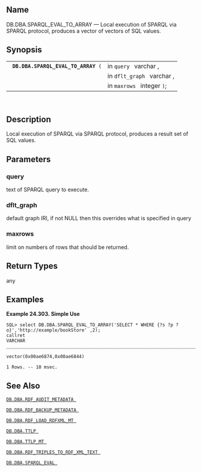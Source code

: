 <div id="fn_sparql_eval_to_array" class="refentry">

<div class="titlepage">

</div>

<div class="refnamediv">

## Name

DB.DBA.SPARQL_EVAL_TO_ARRAY — Local execution of SPARQL via SPARQL
protocol, produces a vector of vectors of SQL values.

</div>

<div class="refsynopsisdiv">

## Synopsis

<div id="fsyn_sparql_eval_to_array" class="funcsynopsis">

|                                          |                            |
|------------------------------------------|----------------------------|
| ` `**`DB.DBA.SPARQL_EVAL_TO_ARRAY`**` (` | in `query ` varchar ,      |
|                                          | in `dflt_graph ` varchar , |
|                                          | in `maxrows ` integer `)`; |

<div class="funcprototype-spacer">

 

</div>

</div>

</div>

<div id="desc_sparql_eval_to_array" class="refsect1">

## Description

Local execution of SPARQL via SPARQL protocol, produces a result set of
SQL values.

</div>

<div id="params_sparql_eval_to_array" class="refsect1">

## Parameters

<div id="id103521" class="refsect2">

### query

text of SPARQL query to execute.

</div>

<div id="id103524" class="refsect2">

### dflt_graph

default graph IRI, if not NULL then this overrides what is specified in
query

</div>

<div id="id103527" class="refsect2">

### maxrows

limit on numbers of rows that should be returned.

</div>

</div>

<div id="ret_sparql_eval_to_array" class="refsect1">

## Return Types

any

</div>

<div id="examples_sparql_eval_to_array" class="refsect1">

## Examples

<div id="ex_sparql_eval_to_array" class="example">

**Example 24.303. Simple Use**

<div class="example-contents">

``` screen
SQL> select DB.DBA.SPARQL_EVAL_TO_ARRAY('SELECT * WHERE {?s ?p ?o}','http://example/bookStore' ,2);
callret
VARCHAR
_______________________________________________________________________________

vector(0x00ae6874,0x00ae6844)

1 Rows. -- 10 msec.
```

</div>

</div>

  

</div>

<div id="seealso_sparql_eval_to_array" class="refsect1">

## See Also

<a href="fn_rdf_audit_metadata.html" class="link"
title="DB.DBA.RDF_AUDIT_METADATA"><code
class="function">DB.DBA.RDF_AUDIT_METADATA </code></a>

<a href="fn_rdf_backup_metadata.html" class="link"
title="DB.DBA.RDF_BACKUP_METADATA"><code
class="function">DB.DBA.RDF_BACKUP_METADATA </code></a>

<a href="fn_rdf_load_rdfxml_mt.html" class="link"
title="DB.DBA.RDF_LOAD_RDFXML_MT"><code
class="function">DB.DBA.RDF_LOAD_RDFXML_MT </code></a>

<a href="fn_ttlp.html" class="link" title="DB.DBA.TTLP"><code
class="function">DB.DBA.TTLP </code></a>

<a href="fn_ttlp_mt.html" class="link" title="DB.DBA.TTLP_MT"><code
class="function">DB.DBA.TTLP_MT </code></a>

<a href="fn_rdf_triples_to_rdf_xml_text.html" class="link"
title="DB.DBA.RDF_TRIPLES_TO_RDF_XML_TEXT"><code
class="function">DB.DBA.RDF_TRIPLES_TO_RDF_XML_TEXT </code></a>

<a href="fn_sparql_eval.html" class="link"
title="DB.DBA.SPARQL_EVAL"><code
class="function">DB.DBA.SPARQL_EVAL </code></a>

</div>

</div>
